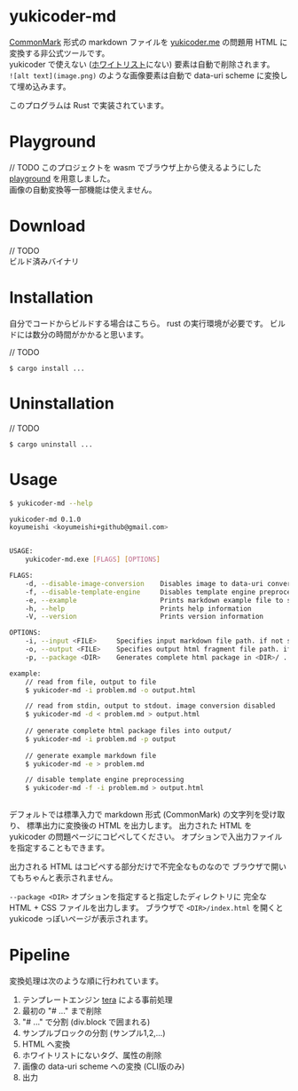 # yukicoder-md
[CommonMark](https://commonmark.org/) 形式の markdown ファイルを [yukicoder.me](https://yukicoder.me/) の問題用 HTML に変換する非公式ツールです。  
yukicoder で使えない ([ホワイトリスト](https://github.com/yuki2006/mark6/blob/master/mark6.go#L25)にない) 要素は自動で削除されます。  
`![alt text](image.png)` のような画像要素は自動で data-uri scheme に変換して埋め込みます。  

このプログラムは Rust で実装されています。

# Playground
// TODO
このプロジェクトを wasm でブラウザ上から使えるようにした [playground]() を用意しました。  
画像の自動変換等一部機能は使えません。


# Download
// TODO  
ビルド済みバイナリ


# Installation
自分でコードからビルドする場合はこちら。 rust の実行環境が必要です。 ビルドには数分の時間がかかると思います。  

// TODO
```
$ cargo install ...
```

# Uninstallation
// TODO
```
$ cargo uninstall ...
```

# Usage
```bash
$ yukicoder-md --help

yukicoder-md 0.1.0
koyumeishi <koyumeishi+github@gmail.com>


USAGE:
    yukicoder-md.exe [FLAGS] [OPTIONS]

FLAGS:
    -d, --disable-image-conversion    Disables image to data-uri conversion
    -f, --disable-template-engine     Disables template engine preprocessing
    -e, --example                     Prints markdown example file to stdout
    -h, --help                        Prints help information
    -V, --version                     Prints version information

OPTIONS:
    -i, --input <FILE>     Specifies input markdown file path. if not set, read from STDIN.
    -o, --output <FILE>    Specifies output html fragment file path. if not set, output to STDOUT.
    -p, --package <DIR>    Generates complete html package in <DIR>/ .

example:
    // read from file, output to file
    $ yukicoder-md -i problem.md -o output.html

    // read from stdin, output to stdout. image conversion disabled
    $ yukicoder-md -d < problem.md > output.html
    
    // generate complete html package files into output/
    $ yukicoder-md -i problem.md -p output
    
    // generate example markdown file
    $ yukicoder-md -e > problem.md

    // disable template engine preprocessing
    $ yukicoder-md -f -i problem.md > output.html
    
```

デフォルトでは標準入力で markdown 形式 (CommonMark) の文字列を受け取り、
標準出力に変換後の HTML を出力します。
出力された HTML を yukicoder の問題ページにコピペしてください。 
オプションで入出力ファイルを指定することもできます。  

出力される HTML はコピペする部分だけで不完全なものなので
ブラウザで開いてもちゃんと表示されません。  

`--package <DIR>` オプションを指定すると指定したディレクトリに
完全な HTML + CSS ファイルを出力します。
ブラウザで `<DIR>/index.html` を開くと yukicode っぽいページが表示されます。


# Pipeline
変換処理は次のような順に行われています。  

1. テンプレートエンジン [tera](https://github.com/Keats/tera) による事前処理  
2. 最初の "# ..." まで削除
3. "# ..." で分割 (div.block で囲まれる)
4. サンプルブロックの分割 (サンプル1,2,...)
5. HTML へ変換
6. ホワイトリストにないタグ、属性の削除
7. 画像の data-uri scheme への変換 (CLI版のみ)
8. 出力
